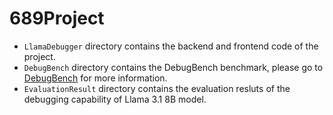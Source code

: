 # 689Project
- `LlamaDebugger` directory contains the backend and frontend code of the project. 
- `DebugBench` directory contains the DebugBench benchmark, please go to [DebugBench](https://github.com/thunlp/DebugBench) for more information.
- `EvaluationResult` directory contains the evaluation resluts of the debugging capability of Llama 3.1 8B model.